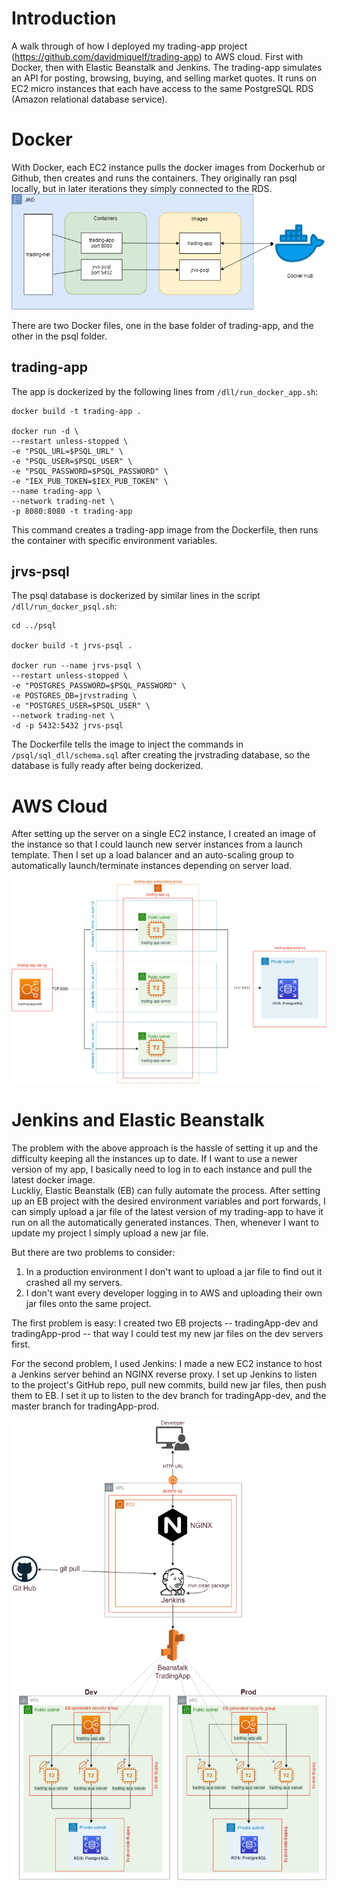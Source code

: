 # Introduction
A walk through of how I deployed my trading-app project (https://github.com/davidmiquelf/trading-app) to AWS cloud.
First with Docker, then with Elastic Beanstalk and Jenkins.
The trading-app simulates an API for posting, browsing, buying, and selling market quotes.
It runs on EC2 micro instances that each have access to the same PostgreSQL RDS (Amazon relational database service).  

# Docker
With Docker, each EC2 instance pulls the docker images from Dockerhub or Github, then creates
and runs the containers. They originally ran psql locally, but in later iterations they simply connected
to the RDS.
![Docker architecture diagram](./docker_diagram.png)

There are two Docker files, one in the base folder of trading-app, and the other in the psql folder.
## trading-app
The app is dockerized by the following lines from `/dll/run_docker_app.sh`:
```
docker build -t trading-app .

docker run -d \
--restart unless-stopped \
-e "PSQL_URL=$PSQL_URL" \
-e "PSQL_USER=$PSQL_USER" \
-e "PSQL_PASSWORD=$PSQL_PASSWORD" \
-e "IEX_PUB_TOKEN=$IEX_PUB_TOKEN" \
--name trading-app \
--network trading-net \
-p 8080:8080 -t trading-app
```
This command creates a trading-app image from the Dockerfile, then runs the container with specific environment variables.
## jrvs-psql
The psql database is dockerized by similar lines in the script `/dll/run_docker_psql.sh`:  
```
cd ../psql

docker build -t jrvs-psql .

docker run --name jrvs-psql \
--restart unless-stopped \
-e "POSTGRES_PASSWORD=$PSQL_PASSWORD" \
-e POSTGRES_DB=jrvstrading \
-e "POSTGRES_USER=$PSQL_USER" \
--network trading-net \
-d -p 5432:5432 jrvs-psql
```
The Dockerfile tells the image to inject the commands in `/psql/sql_dll/schema.sql` after creating the jrvstrading database,
so the database is fully ready after being dockerized.

# AWS Cloud

After setting up the server on a single EC2 instance, I created an image of the instance so that I could launch new server instances from a launch template. Then I set up a load balancer and an auto-scaling group to automatically launch/terminate instances depending on server load.

![cloud diagram](./cloud_diagram.png)

# Jenkins and Elastic Beanstalk

The problem with the above approach is the hassle of setting it up and the difficulty keeping all the instances up to date. If I want to use a newer version of my app, I basically need to log in to each instance and pull the latest docker image.  
Luckliy, Elastic Beanstalk (EB) can fully automate the process. After setting up an EB project with the desired environment variables and port forwards, I can simply upload a jar file of the latest version of my trading-app to have it run on all the automatically generated instances. Then, whenever I want to update my project I simply upload a new jar file.  

But there are two problems to consider: 
1. In a production environment I don't want to upload a jar file to find out it crashed all my servers.
2. I don't want every developer logging in to AWS and uploading their own jar files onto the same project.  

The first problem is easy: I created two EB projects -- tradingApp-dev and tradingApp-prod -- that way I could test my new jar files on the dev servers first.  

For the second problem, I used Jenkins: I made a new EC2 instance to host a Jenkins server behind an NGINX reverse proxy. I set up Jenkins to listen to the project's GitHub repo, pull new commits, build new jar files, then push them to EB. I set it up to listen to the dev branch for tradingApp-dev, and the master branch for tradingApp-prod.
  
![EB diagram](./cloud_diagram_jenkins.png)
